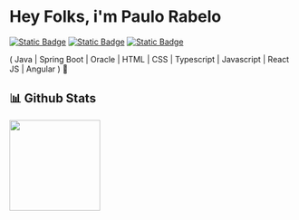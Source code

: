 # Hey Folks, i'm Paulo Rabelo
[![Static Badge](https://img.shields.io/badge/Linkedin-Paulo_Rabelo-%23a18a17?style=flat&logo=linkedin&labelColor=%23000b49&link=https%3A%2F%2Fwww.linkedin.com%2Fin%2Fpaulorabelooficial%2F)](https://www.linkedin.com/in/paulorabelooficial/)
[![Static Badge](https://img.shields.io/badge/https%3A%2F%2F-Website-%23a18a17?style=flat-square&labelColor=%23000b49&link=https%3A%2F%2Fpaulorabelo.dev.br)](https://paulorabelo.dev.br/)
[![Static Badge](https://img.shields.io/badge/e--mail-contato%40paulorabelo.dev.br-%23a18a17?style=flat-square&logo=gmail&logoColor=white&labelColor=%23000b49&link=mailto%3Acontato%40paulorabelo.dev.br)](mailto:contato@paulorabelo.dev.br)

( Java | Spring Boot | Oracle | HTML | CSS | Typescript | Javascript | React JS | Angular ) 🚀

## 📊 Github Stats
<div align="left">
<!--   <img height="160em" 
       src="https://github-readme-stats.vercel.app/api?username=paulorabelo&show_icons=true&theme=radical&include_all_commits=true&count_private=true"/> -->
  <img height="160em" 
       src="https://github-readme-stats.vercel.app/api/top-langs/?username=paulorabelo&layout=compact&langs_count=8&theme=radical"/>
</div>
</br>
